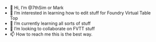 - 👋 Hi, I’m @7thSim or Mark
- 👀 I’m interested in learning how to edit stuff for Foundry Virtual Table Top
- 🌱 I’m currently learning all sorts of stuff
- 💞️ I’m looking to collaborate on FVTT stuff
- 📫 How to reach me this is the best way.

<!---
7thSim/7thSim is a ✨ special ✨ repository because its `README.md` (this file) appears on your GitHub profile.
You can click the Preview link to take a look at your changes.
--->

